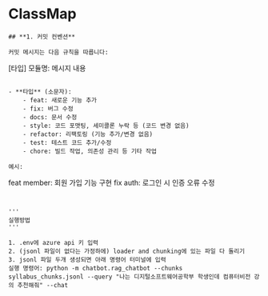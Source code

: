 # ClassMap

```
## **1. 커밋 컨벤션**

커밋 메시지는 다음 규칙을 따릅니다:

```
[타입] 모듈명: 메시지 내용
```

- **타입** (소문자):
    - feat: 새로운 기능 추가
    - fix: 버그 수정
    - docs: 문서 수정
    - style: 코드 포맷팅, 세미콜론 누락 등 (코드 변경 없음)
    - refactor: 리팩토링 (기능 추가/변경 없음)
    - test: 테스트 코드 추가/수정
    - chore: 빌드 작업, 의존성 관리 등 기타 작업

예시:

```
feat member: 회원 가입 기능 구현
fix auth: 로그인 시 인증 오류 수정
```


'''
실행방법
'''

1. .env에 azure api 키 입력
2. (jsonl 파일이 없다는 가정하에) loader and chunking에 있는 파일 다 돌리기
3. jsonl 파일 두개 생성되면 아래 명령어 터미널에 입력
실행 명령어: python -m chatbot.rag_chatbot --chunks syllabus_chunks.jsonl --query "나는 디지털소프트웨어공학부 학생인데 컴퓨터비전 강의 추천해줘" --chat

